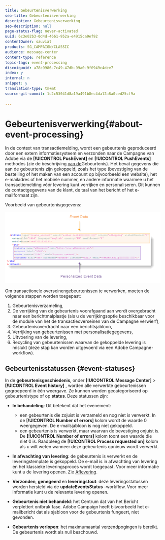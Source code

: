 ```yaml
---
title: Gebeurtenisverwerking
seo-title: Gebeurtenisverwerking
description: Gebeurtenisverwerking
seo-description: null
page-status-flag: never-activated
uuid: 6c3e02b3-0d4d-4661-952a-e4915ca9ef92
contentOwner: sauviat
products: SG_CAMPAIGN/CLASSIC
audience: message-center
content-type: reference
topic-tags: event-processing
discoiquuid: a78c9986-7c49-47db-99a0-9f0949c4dee7
index: y
internal: n
snippet: y
translation-type: tm+mt
source-git-commit: 1c2c53041d8a19a491b8ec4da12a8a0ced25cf9a

---
```



# Gebeurtenisverwerking{#about-event-processing}

In de context van transactiemelding, wordt een gebeurtenis geproduceerd door een extern informatiesysteem en verzonden naar de Campagne van Adobe via de **[!UICONTROL PushEvent]** en **[!UICONTROL PushEvents]** methodes (zie de beschrijving [van de](../../message-center/using/event-description.md)Gebeurtenis). Het bevat gegevens die aan de gebeurtenis zijn gekoppeld, zoals het type (bevestiging van de bestelling of het maken van een account op bijvoorbeeld een website), het e-mailadres of het mobiele nummer, en andere informatie waarmee u het transactiemelding vóór levering kunt verrijken en personaliseren. Dit kunnen de contactgegevens van de klant, de taal van het bericht of het e-mailformaat zijn.

Voorbeeld van gebeurtenisgegevens:

![](assets/messagecenter_events_request_001.png)

Om transactionele overseinengebeurtenissen te verwerken, moeten de volgende stappen worden toegepast:

1. Gebeurtenisverzameling,
1. De verrijking van de gebeurtenis voorafgaand aan wordt overgebracht naar een berichtmalplaatje (als u de verrijkingsoptie beschikbaar voor de module van het de transactieoverseinen van de Campagne verwierf),
1. Gebeurtenisoverdracht naar een berichtsjabloon,
1. Verrijking van gebeurtenissen met personalisatiegegevens,
1. Uitvoering van de levering,
1. Recycling van gebeurtenissen waarvan de gekoppelde levering is mislukt (deze stap kan worden uitgevoerd via een Adobe Campagne-workflow).

## Gebeurtenisstatussen {#event-statuses}

In de **gebeurtenisgeschiedenis**, onder **[!UICONTROL Message Center]** > **[!UICONTROL Event history]** , worden alle verwerkte gebeurtenissen gegroepeerd in één weergave. Ze kunnen worden gecategoriseerd op gebeurtenistype of op **status**. Deze statussen zijn:

* **In behandeling**: Dit betekent dat het evenement:

   * een gebeurtenis die zojuist is verzameld en nog niet is verwerkt. In de **[!UICONTROL Number of errors]** kolom wordt de waarde 0 weergegeven. De e-mailsjabloon is nog niet gekoppeld.
   * een gebeurtenis is verwerkt, maar waarvan de bevestiging onjuist is. De **[!UICONTROL Number of errors]** kolom toont een waarde die niet 0 is. Raadpleeg de **[!UICONTROL Process requested on]** kolom als u wilt weten wanneer deze gebeurtenis opnieuw wordt verwerkt.

* **In afwachting van levering**: de gebeurtenis is verwerkt en de leveringstemplate is gekoppeld. De e-mail is in afwachting van levering en het klassieke leveringsproces wordt toegepast. Voor meer informatie kunt u de levering openen. Zie [Aflevering](../../delivery/using/about-message-tracking.md).
* **Verzonden**, **genegeerd** en **leveringsfout**: deze leveringsstatussen worden hersteld via de **updateEventsStatus** -workflow. Voor meer informatie kunt u de relevante levering openen.
* **Gebeurtenis niet behandeld**: het Centrum dat van het Bericht verplettert ontbrak fase. Adobe Campaign heeft bijvoorbeeld het e-mailbericht dat als sjabloon voor de gebeurtenis fungeert, niet gevonden.
* **Gebeurtenis verlopen**: het maximumaantal verzendpogingen is bereikt. De gebeurtenis wordt als null beschouwd.
